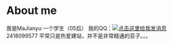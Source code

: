 # About me


我是MaJianyu
一个学生（05后）
我的QQ：<a target="_blank" href="http://wpa.qq.com/msgrd?v=3&uin=2418099577&site=qq&menu=yes"><img border="0" src="http://wpa.qq.com/pa?p=2:2418099577:51" alt="点击这里给我发消息" title="点击这里给我发消息"/></a>
2418099577
平常只是热爱建站，并不是非常精通的亚子。。。
